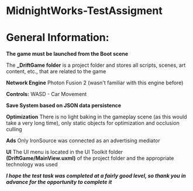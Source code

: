 # MidnightWorks-TestAssigment
 
# General Information:
**The game must be launched from the Boot scene**

The **_DriftGame folder** is a project folder and stores all scripts, scenes, art content, etc., that are related to the game

**Network Engine**
Photon Fusion 2 (wasn't familiar with this engine before)

**Controls:**
WASD - Car Movement

**Save System based on JSON data persistence**

**Optimization**
There is no light baking in the gameplay scene (as this would take a very long time), only static objects for optimization and occlusion culling

**Ads**
Only IronSource was connected as an advertising mediator

**UI**
The UI menu is located in the UI Toolkit folder **(DriftGame/MainView.uxml)** of the project folder and the appropriate technology was used

***I hope the test task was completed at a fairly good level, so thank you in advance for the opportunity to complete it***
